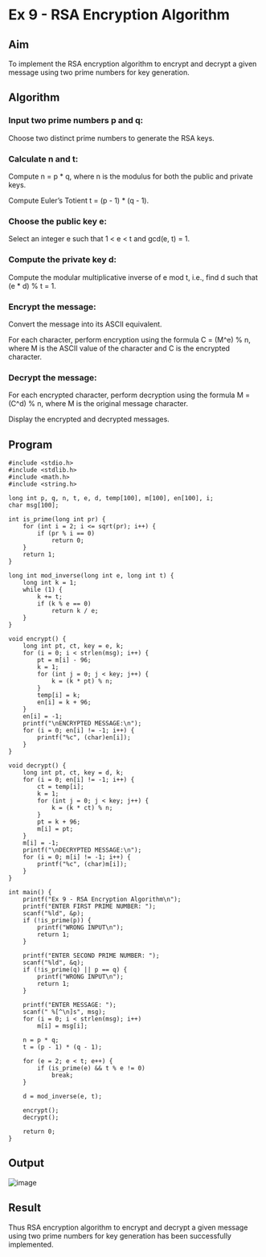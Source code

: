 # Ex 9 - RSA Encryption Algorithm
## Aim
To implement the RSA encryption algorithm to encrypt and decrypt a given message using two prime numbers for key generation.

## Algorithm
### Input two prime numbers p and q:
Choose two distinct prime numbers to generate the RSA keys.

### Calculate n and t:
Compute n = p * q, where n is the modulus for both the public and private keys.

Compute Euler’s Totient t = (p - 1) * (q - 1).

### Choose the public key e:
Select an integer e such that 1 < e < t and gcd(e, t) = 1.

### Compute the private key d:
Compute the modular multiplicative inverse of e mod t, i.e., find d such that (e * d) % t = 1.

### Encrypt the message:
Convert the message into its ASCII equivalent.

For each character, perform encryption using the formula C = (M^e) % n, where M is the ASCII value of the character and C is the encrypted character.

### Decrypt the message:
For each encrypted character, perform decryption using the formula M = (C^d) % n, where M is the original message character.

Display the encrypted and decrypted messages.

## Program
```
#include <stdio.h>
#include <stdlib.h>
#include <math.h>
#include <string.h>

long int p, q, n, t, e, d, temp[100], m[100], en[100], i;
char msg[100];

int is_prime(long int pr) {
    for (int i = 2; i <= sqrt(pr); i++) {
        if (pr % i == 0)
            return 0;
    }
    return 1;
}

long int mod_inverse(long int e, long int t) {
    long int k = 1;
    while (1) {
        k += t;
        if (k % e == 0)
            return k / e;
    }
}

void encrypt() {
    long int pt, ct, key = e, k;
    for (i = 0; i < strlen(msg); i++) {
        pt = m[i] - 96;
        k = 1;
        for (int j = 0; j < key; j++) {
            k = (k * pt) % n;
        }
        temp[i] = k;
        en[i] = k + 96;
    }
    en[i] = -1;
    printf("\nENCRYPTED MESSAGE:\n");
    for (i = 0; en[i] != -1; i++) {
        printf("%c", (char)en[i]);
    }
}

void decrypt() {
    long int pt, ct, key = d, k;
    for (i = 0; en[i] != -1; i++) {
        ct = temp[i];
        k = 1;
        for (int j = 0; j < key; j++) {
            k = (k * ct) % n;
        }
        pt = k + 96;
        m[i] = pt;
    }
    m[i] = -1;
    printf("\nDECRYPTED MESSAGE:\n");
    for (i = 0; m[i] != -1; i++) {
        printf("%c", (char)m[i]);
    }
}

int main() {
    printf("Ex 9 - RSA Encryption Algorithm\n");
    printf("ENTER FIRST PRIME NUMBER: ");
    scanf("%ld", &p);
    if (!is_prime(p)) {
        printf("WRONG INPUT\n");
        return 1;
    }

    printf("ENTER SECOND PRIME NUMBER: ");
    scanf("%ld", &q);
    if (!is_prime(q) || p == q) {
        printf("WRONG INPUT\n");
        return 1;
    }

    printf("ENTER MESSAGE: ");
    scanf(" %[^\n]s", msg);
    for (i = 0; i < strlen(msg); i++)
        m[i] = msg[i];

    n = p * q;
    t = (p - 1) * (q - 1);

    for (e = 2; e < t; e++) {
        if (is_prime(e) && t % e != 0)
            break;
    }

    d = mod_inverse(e, t);

    encrypt();
    decrypt();

    return 0;
}
```
## Output
![image](https://github.com/user-attachments/assets/9e65be53-09e9-4126-b220-0ad0099cc702)

## Result
Thus RSA encryption algorithm to encrypt and decrypt a given message using two prime numbers for key generation has been successfully implemented.

